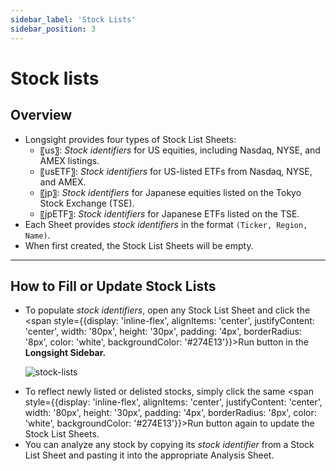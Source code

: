 ```yaml
---
sidebar_label: 'Stock Lists'
sidebar_position: 3
---
```


# Stock lists

## Overview
- Longsight provides four types of Stock List Sheets:
  - 〖us〗: *Stock identifiers* for US equities, including Nasdaq, NYSE, and AMEX listings.
  - 〖usETF〗: *Stock identifiers* for US-listed ETFs from Nasdaq, NYSE, and AMEX.
  - 〖jp〗: *Stock identifiers* for Japanese equities listed on the Tokyo Stock Exchange (TSE).
  - 〖jpETF〗: *Stock identifiers* for Japanese ETFs listed on the TSE.
- Each Sheet provides *stock identifiers* in the format `(Ticker, Region, Name)`.
- When first created, the Stock List Sheets will be empty.

---

## How to Fill or Update Stock Lists
- To populate *stock identifiers*, open any Stock List Sheet and click the <span style={{display: 'inline-flex', alignItems: 'center', justifyContent: 'center', width: '80px', height: '30px', padding: '4px', borderRadius: '8px', color: 'white', backgroundColor: '#274E13'}}>Run</span> button in the **Longsight Sidebar.**
  <p>
    <img 
      src="/figs/stock_lists_2000.gif" 
      alt="stock-lists" 
      style={{ maxWidth: "100%", height: "auto" }} />
  </p>
- To reflect newly listed or delisted stocks, simply click the same <span style={{display: 'inline-flex', alignItems: 'center', justifyContent: 'center', width: '80px', height: '30px', padding: '4px', borderRadius: '8px', color: 'white', backgroundColor: '#274E13'}}>Run</span> button again to update the Stock List Sheets.
- You can analyze any stock by copying its *stock identifier* from a Stock List Sheet and pasting it into the appropriate Analysis Sheet.
